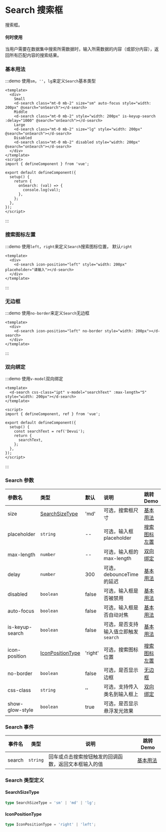 # Search 搜索框

搜索框。

#### 何时使用

当用户需要在数据集中搜索所需数据时，输入所需数据的内容（或部分内容），返回所有匹配内容的搜索结果。

### 基本用法

:::demo 使用`sm`，`''`，`lg`来定义`Search`基本类型

```vue
<template>
  <div>
    Small
    <d-search class="mt-0 mb-2" size="sm" auto-focus style="width: 200px" @search="onSearch"></d-search>
    Middle
    <d-search class="mt-0 mb-2" style="width: 200px" is-keyup-search :delay="1000" @search="onSearch"></d-search>
    Large
    <d-search class="mt-0 mb-2" size="lg" style="width: 200px" @search="onSearch"></d-search>
    Disabled
    <d-search class="mt-0 mb-2" disabled style="width: 200px" @search="onSearch"></d-search>
  </div>
</template>
<script>
import { defineComponent } from 'vue';

export default defineComponent({
  setup() {
    return {
      onSearch: (val) => {
        console.log(val);
      },
    };
  },
});
</script>
```

:::

### 搜索图标左置

:::demo 使用`left`，`right`来定义`Search`搜索图标位置， 默认`right`

```vue
<template>
  <div>
    <d-search icon-position="left" style="width: 200px" placeholder="请输入"></d-search>
  </div>
</template>
```

:::

### 无边框

:::demo 使用`no-border`来定义`Search`无边框

```vue
<template>
  <div>
    <d-search icon-position="left" no-border style="width: 200px"></d-search>
  </div>
</template>
```

:::

### 双向绑定

:::demo 使用`v-model`双向绑定

```vue
<template>
  <d-search css-class="ipt" v-model="searchText" :max-length="5" style="width: 200px"></d-search>
</template>

<script>
import { defineComponent, ref } from 'vue';

export default defineComponent({
  setup() {
    const searchText = ref('Devui');
    return {
      searchText,
    };
  },
});
</script>
```

:::

### Search 参数

| 参数名          | 类型                                    | 默认    | 说明                                           | 跳转 Demo                     |
| :-------------- |:--------------------------------------| :------ | :--------------------------------------------- | :---------------------------- |
| size            | [SearchSizeType](#searchsizetype)     | 'md'| 可选，搜索框尺寸| [基本用法](#基本用法) |
| placeholder     | `string`                              | --      | 可选，输入框 placeholder                       | [搜索图标左置](#搜索图标左置) |
| max-length      | `number`                              | --      | 可选，输入框的 max-length                      | [双向绑定](#双向绑定)         |
| delay           | `number`                              | 300     | 可选，debounceTime 的延迟                      | [基本用法](#基本用法)         |
| disabled        | `boolean`                             | false   | 可选，输入框是否被禁用                         | [基本用法](#基本用法)         |
| auto-focus      | `boolean`                             | false   | 可选，输入框是否自动对焦                       | [基本用法](#基本用法)         |
| is-keyup-search | `boolean`                             | false   | 可选，是否支持输入值立即触发 `search`          | [基本用法](#基本用法)         |
| icon-position   | [IconPositionType](#iconpositiontype) | 'right' | 可选，搜索图标位置 | [搜索图标左置](#搜索图标左置) |
| no-border       | `boolean`                             | false   | 可选，是否显示边框                             | [无边框](#无边框)             |
| css-class       | `string`                              | ''      | 可选，支持传入类名到输入框上                   | [双向绑定](#双向绑定)         |
|show-glow-style|`boolean`|true|可选，是否显示悬浮发光效果||

### Search 事件

| 事件名 | 类型     | 说明                                                 | 跳转 Demo             |
| ------ | -------- | ---------------------------------------------------- | --------------------- |
| search | `string` | 回车或点击搜索按钮触发的回调函数，返回文本框输入的值 | [基本用法](#基本用法) |

### Search 类型定义

#### SearchSizeType

```ts
type SearchSizeType = 'sm' | 'md' | 'lg';
```

#### IconPositionType

```ts
type IconPositionType = 'right' | 'left';
```
